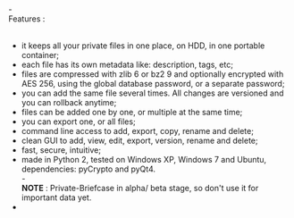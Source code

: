 -<br>
Features :<br>
<br>
- it keeps all your private files in one place, on HDD, in one portable container;<br>
- each file has its own metadata like: description, tags, etc;<br>
- files are compressed with zlib 6 or bz2 9 and optionally encrypted with AES 256, using the global database password, or a separate password;<br>
- you can add the same file several times. All changes are versioned and you can rollback anytime;<br>
- files can be added one by one, or multiple at the same time;<br>
- you can export one, or all files;<br>
- command line access to add, export, copy, rename and delete;<br>
- clean GUI to add, view, edit, export, version, rename and delete;<br>
- fast, secure, intuitive;<br>
- made in Python 2, tested on Windows XP, Windows 7 and Ubuntu, dependencies: pyCrypto and pyQt4.<br>
-<br>
<b>NOTE</b> : Private-Briefcase in alpha/ beta stage, so don't use it for important data yet.<br>
-